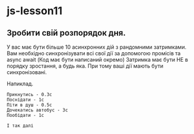 # js-lesson11

## Зробити свій розпорядок дня.

У вас має бути більше 10 асинхронних дій з рандомними затримками.
Вам необхідно синхронізувати всі свої дії за допомогою промісів та async await (Код має бути написаний окремо)
Затримка має бути НЕ в порядку зростання, а будь яка. При тому ваші дії мають бути синхронізовані.

Напиклад.

    Прикнутись - 0.3с
    Поснідати - 1с
    Піти в душ - 0.5с
    Дочекатись автобус - 3с
    Пообідати - 1с
    
    І так далі